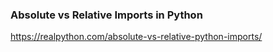 ### Absolute vs Relative Imports in Python
https://realpython.com/absolute-vs-relative-python-imports/
